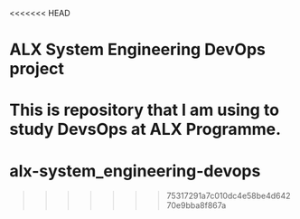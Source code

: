<<<<<<< HEAD
# ALX System Engineering DevOps project

This is repository that I am using to study DevsOps at ALX Programme.
=======
# alx-system_engineering-devops
>>>>>>> 75317291a7c010dc4e58be4d64270e9bba8f867a
